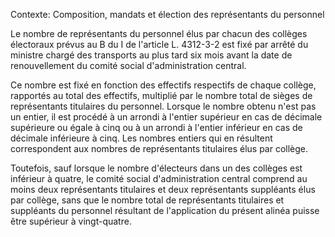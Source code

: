 Contexte: Composition, mandats et élection des représentants du personnel

Le nombre de représentants du personnel élus par chacun des collèges électoraux prévus au B du I de l'article L. 4312-3-2 est fixé par arrêté du ministre chargé des transports au plus tard six mois avant la date de renouvellement du comité social d'administration central.

Ce nombre est fixé en fonction des effectifs respectifs de chaque collège, rapportés au total des effectifs, multiplié par le nombre total de sièges de représentants titulaires du personnel. Lorsque le nombre obtenu n'est pas un entier, il est procédé à un arrondi à l'entier supérieur en cas de décimale supérieure ou égale à cinq ou à un arrondi à l'entier inférieur en cas de décimale inférieure à cinq. Les nombres entiers qui en résultent correspondent aux nombres de représentants titulaires élus par collège.

Toutefois, sauf lorsque le nombre d'électeurs dans un des collèges est inférieur à quatre, le comité social d'administration central comprend au moins deux représentants titulaires et deux représentants suppléants élus par collège, sans que le nombre total de représentants titulaires et suppléants du personnel résultant de l'application du présent alinéa puisse être supérieur à vingt-quatre.